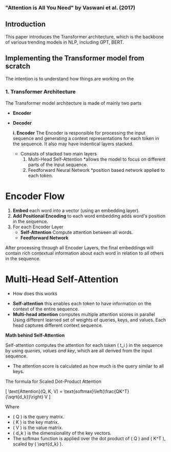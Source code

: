 ### "Attention is All You Need" by Vaswani et al. (2017)

## Introduction
This paper introduces the Transformer architecture, which is the  backbone of various trending models in NLP, including GPT, BERT.

## Implementing the Transformer model from scratch

The intention is to understand how things are working on the

### 1. Transformer Architecture

The Transformer model architecture is made of mainly two parts

- **Encoder**
- **Decoder**

  **i. Encoder**
  The Encoder is responsible for processing the input sequence and generating a context representations for each token in the sequence. It also may have indentical layers stacked.

  - Consists of stacked two main layers
    1. Multi-Head Self-Attention
       \*allows the model to focus on different parts of the input sequence.
    2. Feedforward Neural Network
       \*position based network applied to each token.

# Encoder Flow

1. **Embed** each word into a vector (using an embedding layer).
2. **Add Positional Encoding** to each word embedding adds word's position in the sequence.
3. For each Encoder Layer
   - **Self-Attention** Compute attention between all words.
   - **Feedforward Network**

After processing through all Encoder Layers, the final embeddings will contain rich contextual information about each word in relation to all others in the sequence.

# **Multi-Head Self-Attention**
* How does this works
- **Self-attention** this enables each token to have information on the context of the entire sequence.
- **Multi-head attention** computes multiple attention scores in parallel Using different learned set of weights of queries, keys, and values. Each head captures different context sequence.




**Math behind Self-Attention**

Self-attention computes the attention for each token \( t_i \) in the sequence by using _queries, values and key_, which are all derived from the input sequence.

- The attention score is calculated as how much is the query similar to all keys.

The formula for Scaled Dot-Product Attention

\[
\text{Attention}(Q, K, V) = \text{softmax}\left(\frac{QK^T}{\sqrt{d_k}}\right) V
\]

Where

- \( Q \) is the query matrix.
- \( K \) is the key matrix.
- \( V \) is the value matrix.
- \( d_k \) is the dimensionality of the key vectors.
- The softmax function is applied over the dot product of \( Q \) and \( K^T \), scaled by \( \sqrt{d_k} \).

